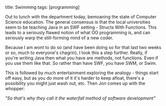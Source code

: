 title:  Swimming
tags:   [programming]

Out to lunch with the department today, bemoaning the state of Computer Science education. The general consensus is that the local universities seem to be teaching Java in an SWF setting - Structs With Functions. This leads to a seriously flawed notion of what OO programming is, and can seriously warp the still-forming mind of a new coder.

Because I am wont to do so (and have been doing so for that last two weeks or so, much to everyone's chagrin), I took this a step further. Really, if you're writing Java then what you have are methods, not functions. Even if you use them like that. So rather than have SWF, you have SWM, or Swim.

This is followed by much entertainment exploring the analogy - things start off easy, but as you do more of it it's harder to keep afloat, there's a possibility you might just wash out, etc. Then Jon comes up with the whopper:

_"So that's why they call it the waterfall method of software development"_


